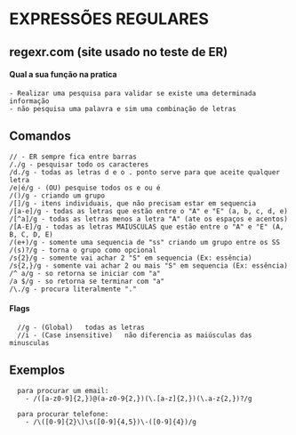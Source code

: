 <h1> EXPRESSÕES REGULARES </h1> 

<h2> regexr.com (site usado no teste de ER) </h2>

<h4> Qual a sua função na  pratica </h4>    

    - Realizar uma pesquisa para validar se existe uma determinada informação 
    - não pesquisa uma palavra e sim uma combinação de letras

<h2> Comandos </h2>

    // - ER sempre fica entre barras
    /./g - pesquisar todo os caracteres
    /d./g - todas as letras d e o . ponto serve para que aceite qualquer letra
    /e|é/g - (OU) pesquise todos os e ou é
    /()/g - criando um grupo
    /[]/g - itens individuais, que não precisam estar em sequencia  
    /[a-e]/g - todas as letras que estão entre o "A" e "E" (a, b, c, d, e)
    /[^a]/g - todas as letras menos a letra "A" (ate os espaços e acentos)
    /[A-E]/g - todas as letras MAIUSCULAS que estão entre o "A" e "E" (A, B, C, D, E)
    /(e+)/g - somente uma sequencia de "ss" criando um grupo entre os SS
    /(s)?/g - torna o grupo como opcional
    /s{2}/g - somente vai achar 2 "S" em sequencia (Ex: essência) 
    /s{2,}/g - somente vai achar 2 ou mais "S" em sequencia (Ex: essência)
    /^ a/g - so retorna se iniciar com "a" 
    /a $/g - so retorna se terminar com "a"
    /\./g - procura literalmente "."   
    
    
    
  
  <h4> Flags </h4>

      //g - (Global)   todas as letras
      //i - (Case insensitive)   não diferencia as maiúsculas das minusculas


  <h2> Exemplos </h2>

      para procurar um email:
        - /([a-z0-9]{2,})@(a-z0-9{2,})(\.[a-z]{2,})(\.a-z{2,})?/g

      para procurar telefone:
        - /\([0-9]{2}\)\s([0-9]{4,5})\-([0-9]{4})/g



    
